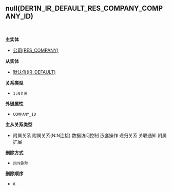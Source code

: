 ## null(DER1N_IR_DEFAULT_RES_COMPANY_COMPANY_ID) <!-- {docsify-ignore-all} -->



<br>
<p class="panel-title"><b>主实体</b></p>

* [公司(RES_COMPANY)](module/base/res_company)

<p class="panel-title"><b>从实体</b></p>

* [默认值(IR_DEFAULT)](module/base/ir_default)

<p class="panel-title"><b>关系类型</b></p>

* `1:N关系`

<p class="panel-title"><b>外键属性</b></p>

* `COMPANY_ID`

<p class="panel-title"><b>主从关系类型</b></p>

* <i class="fa fa-square"/></i> 附属关系 <i class="fa fa-square"/></i> 附属关系(N:N连接) <i class="fa fa-square"/></i> 数据访问控制 <i class="fa fa-square"/></i> 嵌套操作 <i class="fa fa-square"/></i> 递归关系 <i class="fa fa-square"/></i> 关联通知 <i class="fa fa-square"/></i> 附属扩展

<p class="panel-title"><b>删除方式</b></p>

* `同时删除`

<p class="panel-title"><b>删除顺序</b></p>

* `0`
